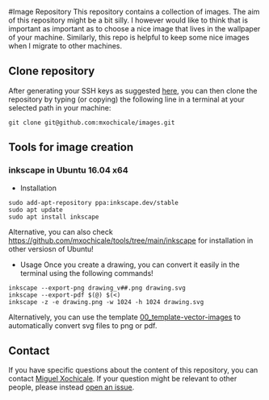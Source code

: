 #Image Repository
This repository contains a collection of images. The aim of this repository might be a bit silly. 
I however would like to think that is important as important as to choose 
a nice image that lives in the wallpaper of your machine.
Similarly, this repo is helpful to keep some nice images when I migrate to other machines.

## Clone repository
After generating your SSH keys as suggested [here](https://docs.github.com/en/github/authenticating-to-github/generating-a-new-ssh-key-and-adding-it-to-the-ssh-agent), you can then clone the repository by typing (or copying) the following line in a terminal at your selected path in your machine:
```
git clone git@github.com:mxochicale/images.git
```

## Tools for image creation

### inkscape in Ubuntu 16.04 x64
* Installation
```
sudo add-apt-repository ppa:inkscape.dev/stable
sudo apt update
sudo apt install inkscape
```
Alternative, you can also check https://github.com/mxochicale/tools/tree/main/inkscape for installation in other versiosn of Ubuntu!

* Usage
Once you create a drawing, you can convert it easily in the terminal 
using the following commands!
```
inkscape --export-png drawing_v##.png drawing.svg
inkscape --export-pdf $(@) $(<)
inkscape -z -e drawing.png -w 1024 -h 1024 drawing.svg
``` 
Alternatively, you can use the template [00_template-vector-images](00_template-vector-images/) to automatically convert svg files to png or pdf.


## Contact 
If you have specific questions about the content of this repository, you can contact 
[Miguel Xochicale](mailto:perez.xochicale@gmail.com?subject="[images]"). 
If your question might be relevant to other people, please instead 
[open an issue](https://github.com/mxochicale/images/issues).
